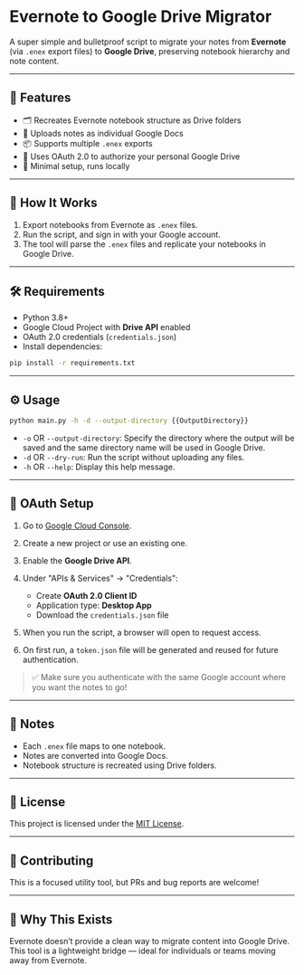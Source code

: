 # Evernote to Google Drive Migrator

A super simple and bulletproof script to migrate your notes from **Evernote** (via `.enex` export files) to **Google Drive**, preserving notebook hierarchy and note content.

---

## 🚀 Features

- 🗂️ Recreates Evernote notebook structure as Drive folders
- 📝 Uploads notes as individual Google Docs
- 📦 Supports multiple `.enex` exports
- 🔐 Uses OAuth 2.0 to authorize your personal Google Drive
- 🧪 Minimal setup, runs locally

---

## 📁 How It Works

1. Export notebooks from Evernote as `.enex` files.
2. Run the script, and sign in with your Google account.
3. The tool will parse the `.enex` files and replicate your notebooks in Google Drive.

---

## 🛠️ Requirements

- Python 3.8+
- Google Cloud Project with **Drive API** enabled
- OAuth 2.0 credentials (`credentials.json`)
- Install dependencies:

```bash
pip install -r requirements.txt
```

---

## ⚙️ Usage

```bash
python main.py -h -d --output-directory {{OutputDirectory}}
```

- `-o` OR `--output-directory`: Specify the directory where the output will be saved and the same directory name will be used in Google Drive.
- `-d` OR `--dry-run`: Run the script without uploading any files.
- `-h` OR `--help`: Display this help message.

---

## 🔐 OAuth Setup

1. Go to [Google Cloud Console](https://console.cloud.google.com/).
2. Create a new project or use an existing one.
3. Enable the **Google Drive API**.
4. Under "APIs & Services" → "Credentials":
    - Create **OAuth 2.0 Client ID**
    - Application type: **Desktop App**
    - Download the `credentials.json` file

5. When you run the script, a browser will open to request access.
6. On first run, a `token.json` file will be generated and reused for future authentication.

> ✅ Make sure you authenticate with the same Google account where you want the notes to go!

---

## 📌 Notes

- Each `.enex` file maps to one notebook.
- Notes are converted into Google Docs.
- Notebook structure is recreated using Drive folders.

---

## 📄 License

This project is licensed under the [MIT License](LICENSE).

---

## 🙌 Contributing

This is a focused utility tool, but PRs and bug reports are welcome!

---

## 🧠 Why This Exists

Evernote doesn’t provide a clean way to migrate content into Google Drive. This tool is a lightweight bridge — ideal for individuals or teams moving away from Evernote.
